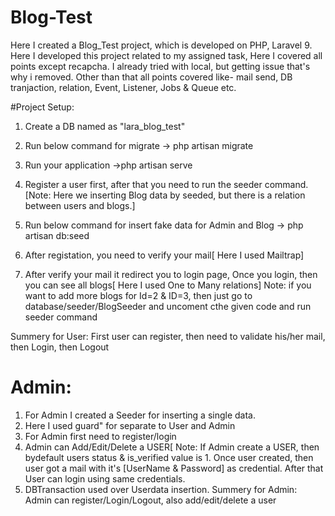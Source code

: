# Blog-Test

Here I created a Blog_Test project, which is developed on PHP, Laravel 9. Here I developed this project related to my assigned task, Here I covered all points except recapcha. I already tried with local, but getting issue that's why i removed. Other than that all points covered like- mail send, DB tranjaction, relation, Event, Listener, Jobs & Queue etc.

#Project Setup:
1. Create a DB named as "lara_blog_test"
2. Run below command for migrate
-> php  artisan migrate

3. Run your application
->php artisan serve

4. Register a user first, after that you need to run the seeder command. [Note: Here we inserting Blog data by seeded, but there is a relation between users and blogs.]

5. Run below command for insert fake data for Admin and Blog
-> php artisan db:seed

6. After registation, you need to verify your mail[ Here I used Mailtrap]

7. After verify your mail it redirect you to login page, Once you login, then you can see all blogs[ Here I used One to Many relations]
Note: if you want to add more blogs for Id=2 & ID=3, then just go to database/seeder/BlogSeeder and uncoment cthe given code and run seeder command

Summery for User: First user can register, then need to validate his/her mail, then Login, then Logout


# Admin:
1. For Admin I created a Seeder for inserting a single  data.
2. Here I used guard" for separate to User and Admin
3. For Admin first need to register/login
4. Admin can Add/Edit/Delete a USER[ Note: If Admin create a USER, then bydefault users status & is_verified value is 1. Once user created, then user got a mail with it's [UserName & Password] as credential. After that User can login using same credentials.
5. DBTransaction used over Userdata insertion.
Summery for Admin: Admin can register/Login/Logout, also add/edit/delete a user
